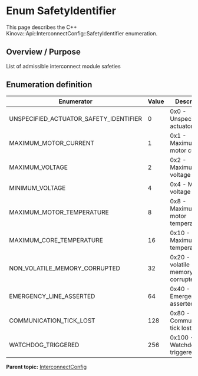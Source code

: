 # Enum SafetyIdentifier

This page describes the C++ Kinova::Api::InterconnectConfig::SafetyIdentifier enumeration.

## Overview / Purpose

List of admissible interconnect module safeties

## Enumeration definition

|Enumerator|Value|Description|
|----------|-----|-----------|
|UNSPECIFIED\_ACTUATOR\_SAFETY\_IDENTIFIER|0|0x0 - Unspecified actuator safety|
|MAXIMUM\_MOTOR\_CURRENT|1|0x1 - Maximum motor current|
|MAXIMUM\_VOLTAGE|2|0x2 - Maximum voltage|
|MINIMUM\_VOLTAGE|4|0x4 - Minimum voltage|
|MAXIMUM\_MOTOR\_TEMPERATURE|8|0x8 - Maximum motor temperature|
|MAXIMUM\_CORE\_TEMPERATURE|16|0x10 - Maximum core temperature|
|NON\_VOLATILE\_MEMORY\_CORRUPTED|32|0x20 - Non-volatile memory corrupted|
|EMERGENCY\_LINE\_ASSERTED|64|0x40 - Emergency line asserted|
|COMMUNICATION\_TICK\_LOST|128|0x80 - Communication tick lost|
|WATCHDOG\_TRIGGERED|256|0x100 - Watchdog triggered|

**Parent topic:** [InterconnectConfig](../references/summary_InterconnectConfig.md)

